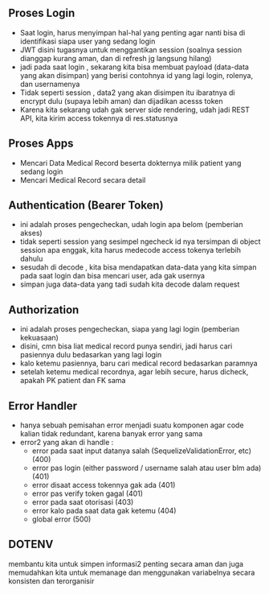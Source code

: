 ## Proses Login
- Saat login, harus menyimpan hal-hal yang penting agar nanti bisa di identifikasi siapa user yang sedang login 
- JWT disini tugasnya untuk menggantikan session (soalnya session dianggap kurang aman, dan di refresh jg langsung hilang)
- jadi pada saat login , sekarang kita bisa membuat payload (data-data yang akan disimpan) yang berisi contohnya id yang lagi login, rolenya, dan usernamenya 
- Tidak seperti session , data2 yang akan disimpen itu ibaratnya di encrypt dulu (supaya lebih aman) dan dijadikan acesss token
- Karena kita sekarang udah gak server side rendering, udah jadi REST API, kita kirim access tokennya di res.statusnya

## Proses Apps
- Mencari Data Medical Record beserta dokternya milik patient yang sedang login
- Mencari Medical Record secara detail

## Authentication (Bearer Token)
- ini adalah proses pengecheckan, udah login apa belom (pemberian akses)
- tidak seperti session yang sesimpel ngecheck id nya tersimpan di object session apa enggak, kita harus medecode access tokenya terlebih dahulu
- sesudah di decode , kita bisa mendapatkan data-data yang kita simpan pada saat login dan bisa mencari user, ada gak usernya 
- simpan juga data-data yang tadi sudah kita decode dalam request

## Authorization
- ini adalah proses pengecheckan, siapa yang lagi login (pemberian kekuasaan)
- disini, cmn bisa liat medical record punya sendiri, jadi harus cari pasiennya dulu bedasarkan yang lagi login
- kalo ketemu pasiennya, baru cari medical record bedasarkan paramnya
- setelah ketemu medical recordnya, agar lebih secure, harus dicheck, apakah PK patient dan FK sama

## Error Handler
- hanya sebuah pemisahan error menjadi suatu komponen agar code kalian tidak redundant, karena banyak error yang sama 
- error2 yang akan di handle :
    - error pada saat input datanya salah (SequelizeValidationError, etc) (400)
    - error pas login (either password / username salah atau user blm ada) (401)
    - error disaat access tokennya gak ada (401)
    - error pas verify token gagal (401)
    - error pada saat otorisasi (403)
    - error kalo pada saat data gak ketemu (404)
    - global error (500)

## DOTENV
membantu kita untuk simpen informasi2 penting secara aman dan juga memudahkan kita untuk memanage dan menggunakan variabelnya secara konsisten dan terorganisir

